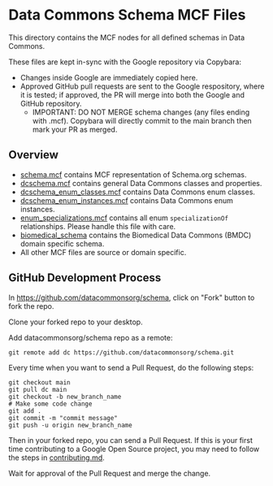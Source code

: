 # Data Commons Schema MCF Files

This directory contains the MCF nodes for all defined schemas in Data Commons.

These files are kept in-sync with the Google repository via Copybara:

- Changes
  inside Google are immediately copied here.
- Approved GitHub pull requests are
  sent to the Google respository, where it is tested; if approved, the PR will
  merge into both the Google and GitHub repository.
  - IMPORTANT: DO NOT MERGE schema changes (any files ending with .mcf). Copybara will directly commit to the main branch then mark your PR as merged.

## Overview

- [schema.mcf](schema.mcf) contains MCF representation of Schema.org schemas.
- [dcschema.mcf](dcschema.mcf) contains general Data Commons classes and properties.
- [dcschema_enum_classes.mcf](dcschema_enum_classes.mcf) contains Data Commons enum classes.
- [dcschema_enum_instances.mcf](dcschema_enum_instances.mcf) contains Data Commons enum instances.
- [enum_specializations.mcf](enum_specializations.mcf) contains all enum `specializationOf`
  relationships.
  Please handle this file with care.
- [biomedical_schema](biomedical_schema) contains the Biomedical Data Commons (BMDC) domain
  specific schema.
- All other MCF files are source or domain specific.

## GitHub Development Process

In https://github.com/datacommonsorg/schema, click on "Fork" button to fork the
repo.

Clone your forked repo to your desktop.

Add datacommonsorg/schema repo as a remote:

```shell
git remote add dc https://github.com/datacommonsorg/schema.git
```

Every time when you want to send a Pull Request, do the following steps:

```shell
git checkout main
git pull dc main
git checkout -b new_branch_name
# Make some code change
git add .
git commit -m "commit message"
git push -u origin new_branch_name
```

Then in your forked repo, you can send a Pull Request. If this is your first
time contributing to a Google Open Source project, you may need to follow the
steps in [contributing.md](contributing.md).

Wait for approval of the Pull Request and merge the change.
